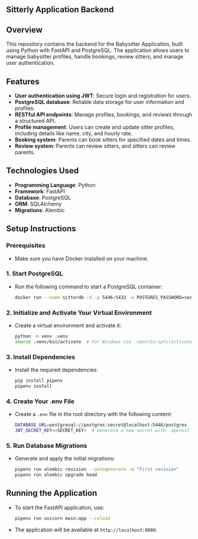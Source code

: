 ## Sitterly Application Backend ##
## Overview
This repository contains the backend for the Babysitter Application, built using Python with FastAPI and PostgreSQL. The application allows users to manage babysitter profiles, handle bookings, review sitters, and manage user authentication.

## Features
- **User authentication using JWT**: Secure login and registration for users.
- **PostgreSQL database**: Reliable data storage for user information and profiles.
- **RESTful API endpoints**: Manage profiles, bookings, and reviews through a structured API.
- **Profile management**: Users can create and update sitter profiles, including details like name, city, and hourly rate.
- **Booking system**: Parents can book sitters for specified dates and times.
- **Review system**: Parents can review sitters, and sitters can review parents.


## Technologies Used

- **Programming Language**: Python
- **Framework**: FastAPI
- **Database**: PostgreSQL
- **ORM**: SQLAlchemy
- **Migrations**: Alembic

## Setup Instructions

### Prerequisites

- Make sure you have Docker installed on your machine.

### 1. Start PostgreSQL

- Run the following command to start a PostgreSQL container:
    ```bash
    docker run --name sitterdb -d -p 5446:5432 -e POSTGRES_PASSWORD=secret postgres
    ```

### 2. Initialize and Activate Your Virtual Environment

- Create a virtual environment and activate it:
    ```bash
    python -m venv .venv
    source .venv/bin/activate  # For Windows use .venv\Scripts\activate
    ```

### 3. Install Dependencies

- Install the required dependencies:
    ```bash
    pip install pipenv
    pipenv install
    ```

### 4. Create Your .env File

- Create a `.env` file in the root directory with the following content:
    ```bash
    DATABASE_URL=postgresql://postgres:secret@localhost:5446/postgres
    JWT_SECRET_KEY=<SECRET_KEY>  # Generate a new secret with `openssl rand -hex 32`
    ```

### 5. Run Database Migrations

- Generate and apply the initial migrations:
    ```bash
    pipenv run alembic revision --autogenerate -m "First revision"
    pipenv run alembic upgrade head
    ```

## Running the Application

- To start the FastAPI application, use:
    ```bash
    pipenv run uvicorn main:app --reload
    ```

- The application will be available at `http://localhost:8000`.



